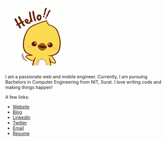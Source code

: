 ![Hello](./hello.gif)

I am a passionate web and mobile engineer. Currently, I am pursuing Bachelors in Computer Engineering from NIT, Surat. I love writing code and making things happen!

A few links:
- [Website](https://sahil.surge.sh)
- [Blog](https://dev.to/godcrampy)
- [LinkedIn](https://www.linkedin.com/in/sahil-bondre-571a8416a/)
- [Twitter](https://twitter.com/godcrampy)
- [Email](mailto:sahilbondre@gmail.com)
- [Resume](https://github.com/godcrampy/site/raw/master/src/assets/sahil-bondre.pdf)
